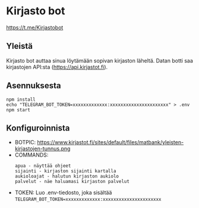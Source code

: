 # Kirjasto bot

https://t.me/Kirjastobot

## Yleistä

Kirjasto bot auttaa sinua löytämään sopivan kirjaston läheltä. Datan botti saa kirjastojen API:sta (https://api.kirjastot.fi).

## Asennuksesta

```
npm install
echo "TELEGRAM_BOT_TOKEN=xxxxxxxxxxxxx:xxxxxxxxxxxxxxxxxxxxxx" > .env
npm start
```

## Konfiguroinnista

- BOTPIC: https://www.kirjastot.fi/sites/default/files/matbank/yleisten-kirjastojen-tunnus.png
- COMMANDS: 
    ```
    apua - näyttää ohjeet
    sijainti - kirjaston sijainti kartalla
    aukioloajat - halutun kirjaston aukiolo
    palvelut - näe haluamasi kirjaston palvelut
    ```
- TOKEN: Luo .env-tiedosto, joka sisältää `TELEGRAM_BOT_TOKEN=xxxxxxxxxxxxx:xxxxxxxxxxxxxxxxxxxxxx`
